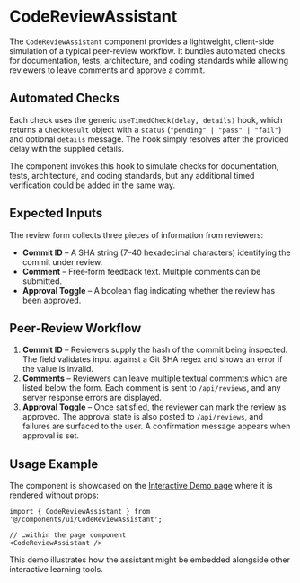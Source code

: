 # CodeReviewAssistant

The `CodeReviewAssistant` component provides a lightweight, client-side simulation of a typical peer-review workflow. It bundles automated checks for documentation, tests, architecture, and coding standards while allowing reviewers to leave comments and approve a commit.

## Automated Checks

Each check uses the generic `useTimedCheck(delay, details)` hook, which returns a `CheckResult` object with a `status` (`"pending" | "pass" | "fail"`) and optional `details` message. The hook simply resolves after the provided delay with the supplied details.

The component invokes this hook to simulate checks for documentation, tests, architecture, and coding standards, but any additional timed verification could be added in the same way.

## Expected Inputs

The review form collects three pieces of information from reviewers:

- **Commit ID** – A SHA string (7–40 hexadecimal characters) identifying the commit under review.
- **Comment** – Free‑form feedback text. Multiple comments can be submitted.
- **Approval Toggle** – A boolean flag indicating whether the review has been approved.

## Peer‑Review Workflow

1. **Commit ID** – Reviewers supply the hash of the commit being inspected. The field validates input against a Git SHA regex and shows an error if the value is invalid.
2. **Comments** – Reviewers can leave multiple textual comments which are listed below the form. Each comment is sent to `/api/reviews`, and any server response errors are displayed.
3. **Approval Toggle** – Once satisfied, the reviewer can mark the review as approved. The approval state is also posted to `/api/reviews`, and failures are surfaced to the user. A confirmation message appears when approval is set.

## Usage Example

The component is showcased on the [Interactive Demo page](../../src/app/practice/interactive-demo/page.tsx) where it is rendered without props:

```tsx
import { CodeReviewAssistant } from '@/components/ui/CodeReviewAssistant';

// …within the page component
<CodeReviewAssistant />
```

This demo illustrates how the assistant might be embedded alongside other interactive learning tools.

